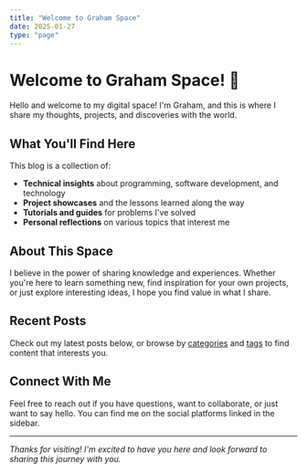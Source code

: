 ```yaml
---
title: "Welcome to Graham Space"
date: 2025-01-27
type: "page"
---
```


# Welcome to Graham Space! 🚀

Hello and welcome to my digital space! I'm Graham, and this is where I share my thoughts, projects, and discoveries with the world.

## What You'll Find Here

This blog is a collection of:

- **Technical insights** about programming, software development, and technology
- **Project showcases** and the lessons learned along the way  
- **Tutorials and guides** for problems I've solved
- **Personal reflections** on various topics that interest me

## About This Space

I believe in the power of sharing knowledge and experiences. Whether you're here to learn something new, find inspiration for your own projects, or just explore interesting ideas, I hope you find value in what I share.

## Recent Posts

Check out my latest posts below, or browse by [categories](/categories/) and [tags](/tags/) to find content that interests you.

## Connect With Me

Feel free to reach out if you have questions, want to collaborate, or just want to say hello. You can find me on the social platforms linked in the sidebar.

---

*Thanks for visiting! I'm excited to have you here and look forward to sharing this journey with you.*
